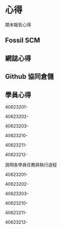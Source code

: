 心得
===

期末報告心得

Fossil SCM
---

網誌心得
---

Github 協同倉儲
---

學員心得
---
40623201-

40623202-

40623203-

40623210-

40623211-

40623212-

說明各學員任務與執行過程

40623201-

40623202-

40623203-

40623210-

40623211-

40623212-

